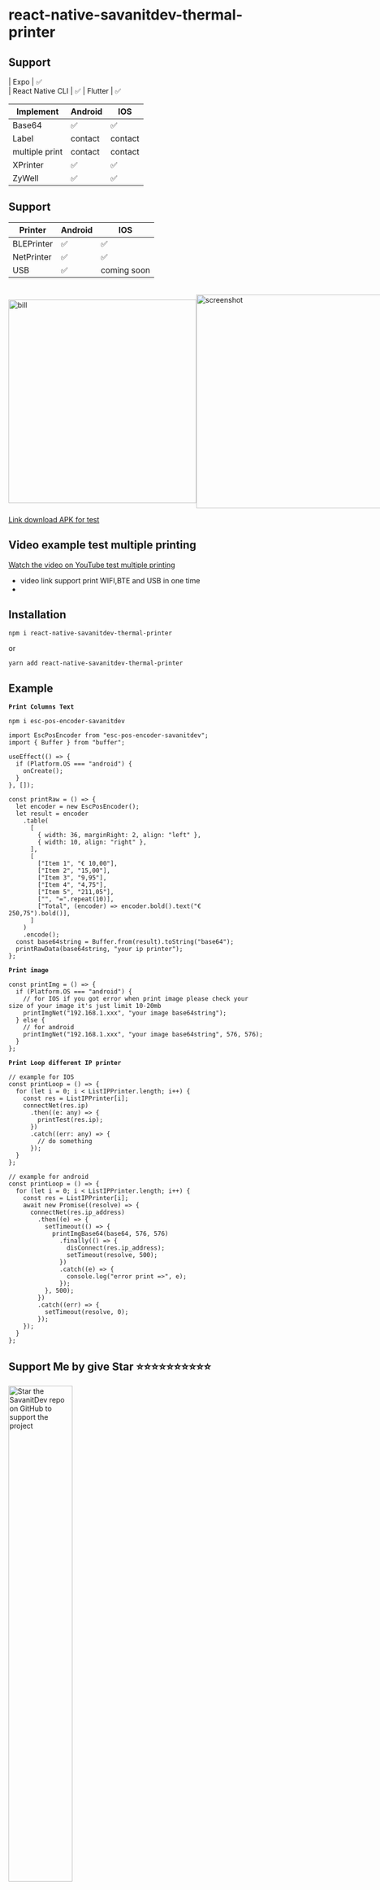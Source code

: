 # react-native-savanitdev-thermal-printer

## Support

| Expo | ✅  
| React Native CLI | ✅
| Flutter | ✅

| Implement      | Android | IOS     |
| -------------- | ------- | ------- |
| Base64         | ✅      | ✅      |
| Label          | contact | contact |
| multiple print | contact | contact |
| XPrinter       | ✅      | ✅      |
| ZyWell         | ✅      | ✅      |

## Support

| Printer    | Android | IOS         |
| ---------- | ------- | ----------- |
| BLEPrinter | ✅      | ✅          |
| NetPrinter | ✅      | ✅          |
| USB        | ✅      | coming soon |

<br />
<div style="display: flex; flex-direction: row; align-self: center; align-items: center">
<img src="https://i.ibb.co/30j9w2H/img1.jpg" alt="bill" width="370" height="400"/>
<img src="https://i.ibb.co/5Kr2JD4/img2.jpg" alt="screenshot" width="370" height="420"/>
</div>

[Link download APK for test](https://drive.google.com/file/d/19-ms581VjLyIBO7y7JSaQ-bL3TtqS46b/view?usp=sharing)

## Video example test multiple printing

[Watch the video on YouTube test multiple printing](https://youtu.be/hyEmWCuuu-g?si=ZGrFVPcgChBbS6Kx)

- video link support print WIFI,BTE and USB in one time
-

## Installation

```
npm i react-native-savanitdev-thermal-printer

```

or

```
yarn add react-native-savanitdev-thermal-printer

```

## Example

**`Print Columns Text`**

```
npm i esc-pos-encoder-savanitdev

```

```tsx
import EscPosEncoder from "esc-pos-encoder-savanitdev";
import { Buffer } from "buffer";

useEffect(() => {
  if (Platform.OS === "android") {
    onCreate();
  }
}, []);

const printRaw = () => {
  let encoder = new EscPosEncoder();
  let result = encoder
    .table(
      [
        { width: 36, marginRight: 2, align: "left" },
        { width: 10, align: "right" },
      ],
      [
        ["Item 1", "€ 10,00"],
        ["Item 2", "15,00"],
        ["Item 3", "9,95"],
        ["Item 4", "4,75"],
        ["Item 5", "211,05"],
        ["", "=".repeat(10)],
        ["Total", (encoder) => encoder.bold().text("€ 250,75").bold()],
      ]
    )
    .encode();
  const base64string = Buffer.from(result).toString("base64");
  printRawData(base64string, "your ip printer");
};
```

**`Print image`**

```tsx
const printImg = () => {
  if (Platform.OS === "android") {
    // for IOS if you got error when print image please check your size of your image it's just limit 10-20mb
    printImgNet("192.168.1.xxx", "your image base64string");
  } else {
    // for android
    printImgNet("192.168.1.xxx", "your image base64string", 576, 576);
  }
};
```

**`Print Loop different IP printer`**

```tsx
// example for IOS
const printLoop = () => {
  for (let i = 0; i < ListIPPrinter.length; i++) {
    const res = ListIPPrinter[i];
    connectNet(res.ip)
      .then((e: any) => {
        printTest(res.ip);
      })
      .catch((err: any) => {
        // do something
      });
  }
};

// example for android
const printLoop = () => {
  for (let i = 0; i < ListIPPrinter.length; i++) {
    const res = ListIPPrinter[i];
    await new Promise((resolve) => {
      connectNet(res.ip_address)
        .then((e) => {
          setTimeout(() => {
            printImgBase64(base64, 576, 576)
              .finally(() => {
                disConnect(res.ip_address);
                setTimeout(resolve, 500);
              })
              .catch((e) => {
                console.log("error print =>", e);
              });
          }, 500);
        })
        .catch((err) => {
          setTimeout(resolve, 0);
        });
    });
  }
};
```

## Support Me by give Star ⭐️⭐️⭐️⭐️⭐️⭐️⭐️⭐️⭐️⭐️

<img alt="Star the SavanitDev repo on GitHub to support the project" src="https://user-images.githubusercontent.com/9664363/185428788-d762fd5d-97b3-4f59-8db7-f72405be9677.gif" width="50%">

## FAQ Support 🔰🔰🔰

you can contact me directly [Telegram](@dev_la), feedback your problem

<img src="https://i.ibb.co/vc8HjFW/dev-la.jpg">

or ✉️

Telegram : @dev_la
Fanpage : https://www.facebook.com/SavanitDev

Thank you guys
